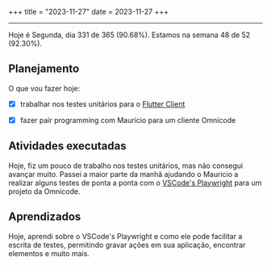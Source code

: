 +++
title = "2023-11-27"
date = 2023-11-27
+++

---

Hoje é Segunda, dia 331 de 365 (90.68%). Estamos na semana 48 de 52 (92.30%).

## Planejamento

O que vou fazer hoje:

- [x] trabalhar nos testes unitários para o [Flutter Client](https://github.com/OmnicodeSolutions/luisa_drf_flutter_client)

- [x] fazer pair programming com Mauricio para um cliente Omnicode

## Atividades executadas

Hoje, fiz um pouco de trabalho nos testes unitários, mas não consegui avançar muito. Passei a maior parte da manhã ajudando o Mauricio a realizar alguns testes de ponta a ponta com o [VSCode's Playwright](https://playwright.dev/docs/getting-started-vscode) para um projeto da Omnicode.

## Aprendizados

Hoje, aprendi sobre o VSCode's Playwright e como ele pode facilitar a escrita de testes, permitindo gravar ações em sua aplicação, encontrar elementos e muito mais.
